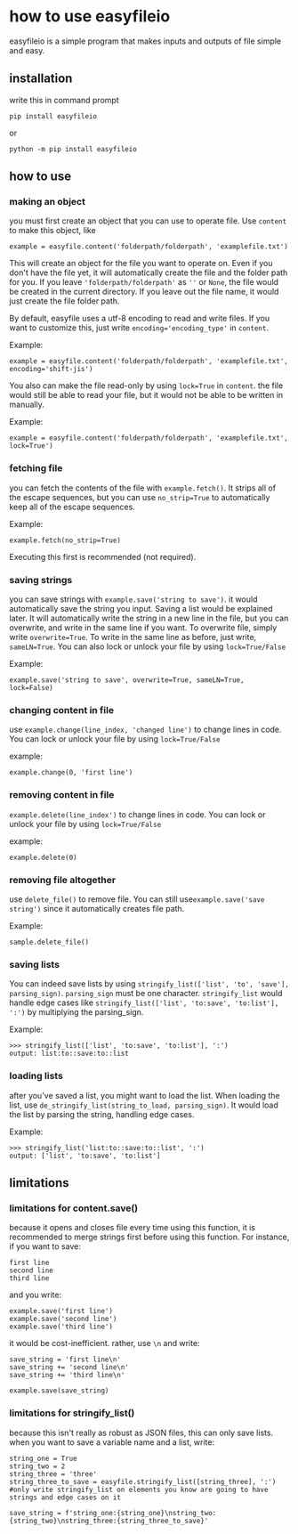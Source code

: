 # how to use easyfileio

easyfileio is a simple program that makes inputs and outputs of file simple and easy.

## installation

write this in command prompt

`pip install easyfileio`

or

`python -m pip install easyfileio`

## how to use

### making an object
you must first create an object that you can use to operate file. Use `content` to make this object, like

```
example = easyfile.content('folderpath/folderpath', 'examplefile.txt')
```

This will create an object for the file you want to operate on. Even if you don't have the file yet, it will automatically create the file and the folder path for you. If you leave `'folderpath/folderpath'` as `''` or `None`, the file would be created in the current directory. 
If you leave out the file name, it would just create the file folder path. 

By default, easyfile uses a utf-8 encoding to read and write files. If you want to customize this, just write `encoding='encoding_type'` in `content`.

Example:
```
example = easyfile.content('folderpath/folderpath', 'examplefile.txt', encoding='shift-jis')
```

You also can make the file read-only by using `lock=True` in `content`. the file would still be able to read your file, but it would not be able to be written in manually.

Example:
```
example = easyfile.content('folderpath/folderpath', 'examplefile.txt', lock=True')
```

### fetching file
you can fetch the contents of the file with `example.fetch()`.
It strips all of the escape sequences, but you can use `no_strip=True` to automatically keep all of the escape sequences.

Example:
```
example.fetch(no_strip=True)
```

Executing this first is recommended (not required).

### saving strings
you can save strings with `example.save('string to save')`. it would automatically save the string you input. Saving a list would be explained later.
It will automatically write the string in a new line in the file, but you can overwrite, and write in the same line if you want.
To overwrite file, simply write `overwrite=True`. To write in the same line as before, just write, `sameLN=True`.
You can also lock or unlock your file by using `lock=True/False`

Example:
```
example.save('string to save', overwrite=True, sameLN=True, lock=False)
```

### changing content in file
use `example.change(line_index, 'changed line')` to change lines in code. You can lock or unlock your file by using `lock=True/False`

example:

```
example.change(0, 'first line')
```

### removing content in file
`example.delete(line_index')` to change lines in code. You can lock or unlock your file by using `lock=True/False`

example:
```
example.delete(0)
```

### removing file altogether
use `delete_file()` to remove file. You can still use`example.save('save string')` since it automatically creates file path.

Example:
```
sample.delete_file()
```

### saving lists
You can indeed save lists by using `stringify_list(['list', 'to', 'save'], parsing_sign)`. `parsing_sign` must be one character.
`stringify_list` would handle edge cases like `stringify_list(['list', 'to:save', 'to:list'], ':')` by multiplying the parsing_sign.

Example:
```
>>> stringify_list(['list', 'to:save', 'to:list'], ':')
output: list:to::save:to::list
```

### loading lists
after you've saved a list, you might want to load the list. When loading the list, use `de_stringify_list(string_to_load, parsing_sign)`. It would load the list by parsing the string, handling edge cases.

Example:
```
>>> stringify_list('list:to::save:to::list', ':')
output: ['list', 'to:save', 'to:list']
```


## limitations

### limitations for content.save()
because it opens and closes file every time using this function, it is recommended to merge strings first before using this function.
For instance, if you want to save:

```
first line
second line
third line
```

and you write:
```
example.save('first line')
example.save('second line')
example.save('third line')
```

it would be cost-inefficient. rather, use `\n` and write:

```
save_string = 'first line\n'
save_string += 'second line\n'
save_string += 'third line\n'

example.save(save_string)
```


### limitations for stringify_list()
because this isn't really as robust as JSON files, this can only save lists. when you want to save a variable name and a list, write:

```
string_one = True
string_two = 2
string_three = 'three'
string_three_to_save = easyfile.stringify_list([string_three], ':')
#only write stringify_list on elements you know are going to have strings and edge cases on it

save_string = f'string_one:{string_one}\nstring_two:{string_two}\nstring_three:{string_three_to_save}'
```